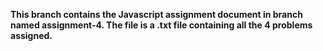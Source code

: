 **This branch contains the Javascript assignment document in branch named assignment-4.
The file is a .txt file containing all the 4 problems assigned.**
